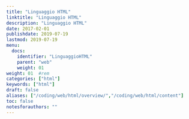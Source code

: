 ```yaml
---
title: "Linguaggio HTML"
linktitle: "Linguaggio HTML"
description: "Linguaggio HTML"
date: 2017-02-01
publishdate: 2019-07-19
lastmod: 2019-07-19
menu:
  docs:
    identifier: "LinguaggioHTML"
    parent: "web"
    weight: 01
weight: 01	#rem
categories: ["html"]
keywords: ["html"]
draft: false
aliases: ["/coding/web/html/overview/","/coding/web/html/content"]
toc: false
notesforauthors: ""
---
```


